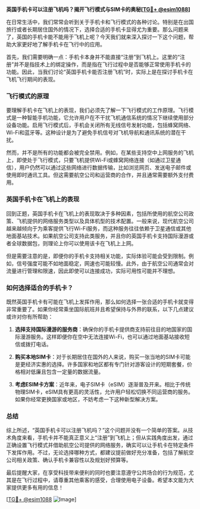 **英国手机卡可以注册飞机吗？揭开飞行模式与SIM卡的奥秘[[TG💪+ @esim1088](https://t.me/s/esim1088)]**

在日常生活中，我们常常会听到关于手机卡和飞行模式的各种讨论。特别是在出国旅行或者长期居住国外的情况下，选择合适的手机卡显得尤为重要。那么问题来了，英国的手机卡能不能用于飞机上呢？今天我们就来深入探讨一下这个问题，帮助大家更好地了解手机卡在飞行中的应用。

首先，我们需要明确一点：手机卡本身并不能直接“注册”到飞机上。这里的“注册”并不是指技术上的绑定操作，而是指在飞行过程中是否能够正常使用手机卡的功能。因此，当我们讨论“英国手机卡能否注册飞机”时，实际上是在探讨手机卡在飞机飞行期间的表现。

### 飞行模式的原理

要理解手机卡在飞机上的表现，我们必须先了解一下飞行模式的工作原理。飞行模式是一种智能手机功能，它允许用户在不干扰飞机通信系统的情况下继续使用部分设备功能。启用飞行模式后，手机会关闭所有无线信号发射功能，包括蜂窝网络、Wi-Fi和蓝牙等。这种设计是为了避免手机信号对飞机导航和通讯系统的潜在干扰。

然而，并不是所有的功能都会被完全禁用。例如，在某些支持空中上网服务的飞机上，即使处于飞行模式，只要飞机提供Wi-Fi或蜂窝网络连接（如通过卫星通信），用户仍然可以通过这些网络进行数据传输，比如浏览网页、发送电子邮件或使用即时通讯工具。但这需要航空公司和运营商的合作，并且通常需要额外支付费用。

### 英国手机卡在飞机上的表现

回到正题，英国手机卡在飞机上的表现取决于多种因素，包括所使用的航空公司政策、飞机提供的网络服务类型以及具体机型的技术配置。一般来说，现代航空公司越来越倾向于为乘客提供飞行Wi-Fi服务，而这种服务往往依赖于卫星通信或其他地面基站技术。如果航空公司支持此类服务，并且你的英国手机卡支持国际漫游或者全球数据包，则理论上你可以使用该卡在飞机上上网。

但是需要注意的是，即便你的手机卡支持相关功能，实际体验可能会受到限制。例如，信号强度可能不如地面稳定，网速也可能较慢。此外，由于航空公司通常会对流量进行管理和限速，因此即使可以连接成功，实际可用性可能并不理想。

### 如何选择适合的手机卡？

既然英国手机卡有可能在飞机上发挥作用，那么如何选择一张合适的手机卡就变得非常重要了。如果你经常乘坐国际航班并且希望保持与外界的联系，以下几点建议或许对你有所帮助：

1. **选择支持国际漫游的服务商**：确保你的手机卡提供商支持前往目的地国家的国际漫游服务。这样即便你在空中无法连接Wi-Fi，也可以通过地面基站接收短信或拨打电话。
   
2. **购买本地SIM卡**：对于长期居住在国外的人来说，购买一张当地的SIM卡可能是更经济实惠的选择。许多国家和地区都有专门针对游客设计的短期套餐，价格相对低廉且包含一定量的数据流量。

3. **考虑ESIM卡方案**：近年来，电子SIM卡（eSIM）逐渐普及开来。相比于传统物理SIM卡，eSIM具有更高的灵活性，允许用户轻松切换不同运营商的服务。如果你经常更换国家或地区，不妨考虑一下这种新型解决方案。

### 总结

综上所述，“英国手机卡可以注册飞机吗？”这个问题并没有一个简单的答案。从技术角度来看，手机卡并不能真正意义上“注册”到飞机上；但从实践角度出发，通过正确设置飞行模式并借助航空公司提供的网络服务，确实可以让手机卡在特定条件下发挥作用。不过，无论选择哪种方式，都建议提前做好充分准备，包括了解航空公司相关政策、确认手机卡兼容性以及规划好预算等。

最后提醒大家，在享受科技带来便利的同时也要注意遵守公共场合的行为规范，尤其是在飞行过程中，请尊重其他乘客的感受，合理使用电子设备。希望本文能为大家提供更多有用的信息！

[[TG💪+ @esim1088](https://t.me/s/esim1088) ![Image](https://i.postimg.cc/4NQfJmqS/Snipaste-2025-05-13-00-14-12.png)]